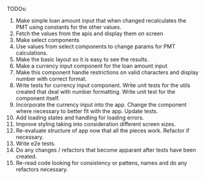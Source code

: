 
TODOs:
1. Make simple loan amount input that when changed recalculates the PMT using constants for the other values.
2. Fetch the values from the apis and display them on screen
3. Make select components
4. Use values from select components to change params for PMT calculations.
5. Make the basic layout so it is easy to see the results.
6. Make a currency input component for the loan amount input
7. Make this component handle restrictions on valid characters and display number with correct format.
8. Write tests for currency input component. Write unit tests for the utils created that deal with number formatting. Write unit test for the component itself.
9. Incorporate the currency input into the app. Change the component where necessary to better fit with the app. Update tests.
10. Add loading states and handling for loading errors.
11. Improve styling taking into consideration different screen sizes.
12. Re-evaluate structure of app now that all the pieces work. Refactor if necessary.
13. Write e2e tests.
14. Do any changes / refactors that become apparant after tests have been created. 
15. Re-read code looking for consistency or pattens, names and do any refactors necessary.